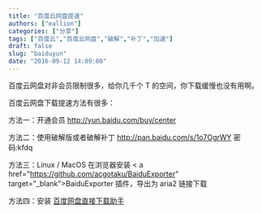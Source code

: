 ```yaml
---
title: "百度云网盘提速"
authors: ["eallion"]
categories: ["分享"]
tags: ["百度云","百度云网盘","破解","补丁","加速"]
draft: false
slug: "baiduyun"
date: "2016-09-12 14:09:00"
---
```


百度云网盘对非会员限制很多，给你几千个 T 的空间，你下载缓慢也没有用啊。

百度云网盘下载提速方法有很多：

方法一：开通会员 <a href="<<<http://yun.baidu.com/buy/center>>>" target="_blank">http://yun.baidu.com/buy/center</a>

方法二：使用破解版或者破解补丁 <a href="<<<http://pan.baidu.com/s/1o7OgrWY>>>" target="_blank">http://pan.baidu.com/s/1o7OgrWY</a> 密码:kfdq

方法三：Linux / MacOS 在浏览器安装 < a href="https://github.com/acgotaku/BaiduExporter" target="_blank">BaiduExporter</a > 插件，导出为 aria2 链接下载

方法四：安装 <a href="http://www.appinn.com/baidu-pan-files-download/" target="_blank"> 百度网盘直接下载助手 </a>
